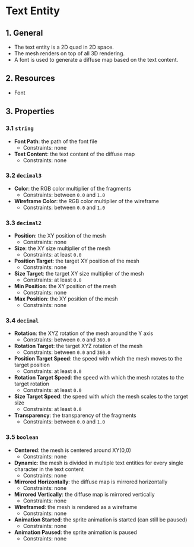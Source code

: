 # Text Entity

## 1. General

- The text entity is a 2D quad in 2D space.
- The mesh renders on top of all 3D rendering.
- A font is used to generate a diffuse map based on the text content.

## 2. Resources

- Font

## 3. Properties

### 3.1 `string`

- **Font Path**: the path of the font file
  - Constraints: none
- **Text Content**: the text content of the diffuse map
  - Constraints: none

### 3.2 `decimal3`

- **Color**: the RGB color multiplier of the fragments
  - Constraints: between `0.0` and `1.0`
- **Wireframe Color**: the RGB color multiplier of the wireframe
  - Constraints: between `0.0` and `1.0`

### 3.3 `decimal2`

- **Position**: the XY position of the mesh
  - Constraints: none
- **Size**: the XY size multiplier of the mesh
  - Constraints: at least `0.0`
- **Position Target**: the target XY position of the mesh
  - Constraints: none
- **Size Target**: the target XY size multiplier of the mesh
  - Constraints: at least `0.0`
- **Min Position**: the XY position of the mesh
  - Constraints: none
- **Max Position**: the XY position of the mesh
  - Constraints: none

### 3.4 `decimal`

- **Rotation**: the XYZ rotation of the mesh around the Y axis
  - Constraints: between `0.0` and `360.0`
- **Rotation Target**: the target XYZ rotation of the mesh
  - Constraints: between `0.0` and `360.0`
- **Position Target Speed**: the speed with which the mesh moves to the target position
  - Constraints: at least `0.0`
- **Rotation Target Speed**: the speed with which the mesh rotates to the target rotation
  - Constraints: at least `0.0`
- **Size Target Speed**: the speed with which the mesh scales to the target size
  - Constraints: at least `0.0`
- **Transparency**: the transparency of the fragments
  - Constraints: between `0.0` and `1.0`

### 3.5 `boolean`

- **Centered**: the mesh is centered around XY(0,0)
  - Constraints: none
- **Dynamic**: the mesh is divided in multiple text entities for every single character in the text content
  - Constraints: none
- **Mirrored Horizontally**: the diffuse map is mirrored horizontally
  - Constraints: none
- **Mirrored Vertically**: the diffuse map is mirrored vertically
  - Constraints: none
- **Wireframed**: the mesh is rendered as a wireframe
  - Constraints: none
- **Animation Started**: the sprite animation is started (can still be paused)
  - Constraints: none
- **Animation Paused**: the sprite animation is paused
  - Constraints: none
